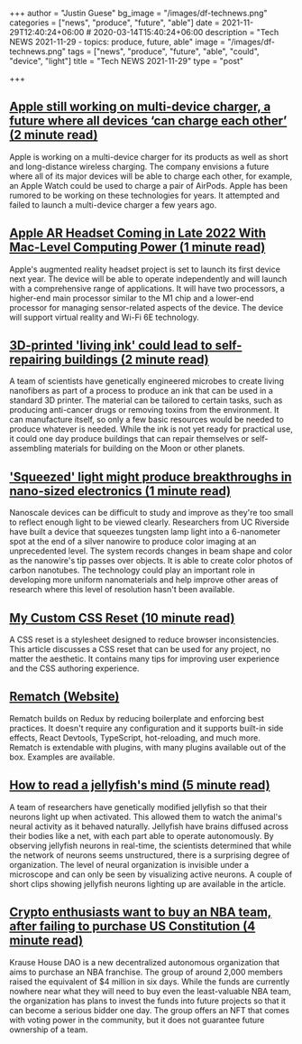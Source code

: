 +++
author = "Justin Guese"
bg_image = "/images/df-technews.png"
categories = ["news", "produce", "future", "able"]
date = 2021-11-29T12:40:24+06:00 # 2020-03-14T15:40:24+06:00
description = "Tech NEWS 2021-11-29 - topics: produce, future, able"
image = "/images/df-technews.png"
tags = ["news", "produce", "future", "able", "could", "device", "light"]
title = "Tech NEWS 2021-11-29"
type = "post"

+++

## [Apple still working on multi-device charger, a future where all devices ‘can charge each other’ (2 minute read)](https://9to5mac.com/2021/11/28/apple-multi-device-wireless-charger/)

Apple is working on a multi-device charger for its products as well as short and long-distance wireless charging. The company envisions a future where all of its major devices will be able to charge each other, for example, an Apple Watch could be used to charge a pair of AirPods. Apple has been rumored to be working on these technologies for years. It attempted and failed to launch a multi-device charger a few years ago.

## [Apple AR Headset Coming in Late 2022 With Mac-Level Computing Power (1 minute read)](https://www.macrumors.com/2021/11/25/kuo-apple-ar-headset-mac-level-computing/)

Apple's augmented reality headset project is set to launch its first device next year. The device will be able to operate independently and will launch with a comprehensive range of applications. It will have two processors, a higher-end main processor similar to the M1 chip and a lower-end processor for managing sensor-related aspects of the device. The device will support virtual reality and Wi-Fi 6E technology.

## [3D-printed 'living ink' could lead to self-repairing buildings (2 minute read)](https://www.engadget.com/living-ink-3d-printed-191010409.html)

A team of scientists have genetically engineered microbes to create living nanofibers as part of a process to produce an ink that can be used in a standard 3D printer. The material can be tailored to certain tasks, such as producing anti-cancer drugs or removing toxins from the environment. It can manufacture itself, so only a few basic resources would be needed to produce whatever is needed. While the ink is not yet ready for practical use, it could one day produce buildings that can repair themselves or self-assembling materials for building on the Moon or other planets.

## ['Squeezed' light might produce breakthroughs in nano-sized electronics (1 minute read)](https://www.engadget.com/magic-wand-squeezed-light-nanoelectronics-214429677.html?src=rss)

Nanoscale devices can be difficult to study and improve as they're too small to reflect enough light to be viewed clearly. Researchers from UC Riverside have built a device that squeezes tungsten lamp light into a 6-nanometer spot at the end of a silver nanowire to produce color imaging at an unprecedented level. The system records changes in beam shape and color as the nanowire's tip passes over objects. It is able to create color photos of carbon nanotubes. The technology could play an important role in developing more uniform nanomaterials and help improve other areas of research where this level of resolution hasn't been available.

## [My Custom CSS Reset (10 minute read)](https://www.joshwcomeau.com/css/custom-css-reset/)

A CSS reset is a stylesheet designed to reduce browser inconsistencies. This article discusses a CSS reset that can be used for any project, no matter the aesthetic. It contains many tips for improving user experience and the CSS authoring experience.

## [Rematch (Website)](https://bit.ly/2ZAEhaQ/1/0100017d6b629d5f-f2f0c524-8bfe-41a8-a561-55e0e22fd3d7-000000/0PH7v2W7GWG6_H2HbddhNtydYNHikzAkdhcgBXNsNo8=225)

Rematch builds on Redux by reducing boilerplate and enforcing best practices. It doesn't require any configuration and it supports built-in side effects, React Devtools, TypeScript, hot-reloading, and much more. Rematch is extendable with plugins, with many plugins available out of the box. Examples are available.

## [How to read a jellyfish's mind (5 minute read)](https://phys.org/news/2021-11-jellyfish-mind.html)

A team of researchers have genetically modified jellyfish so that their neurons light up when activated. This allowed them to watch the animal's neural activity as it behaved naturally. Jellyfish have brains diffused across their bodies like a net, with each part able to operate autonomously. By observing jellyfish neurons in real-time, the scientists determined that while the network of neurons seems unstructured, there is a surprising degree of organization. The level of neural organization is invisible under a microscope and can only be seen by visualizing active neurons. A couple of short clips showing jellyfish neurons lighting up are available in the article.

## [Crypto enthusiasts want to buy an NBA team, after failing to purchase US Constitution (4 minute read)](https://www.npr.org/2021/11/26/1059413217/crypto-enthusiasts-want-to-buy-an-nba-team-after-failing-to-purchase-us-constitu)

Krause House DAO is a new decentralized autonomous organization that aims to purchase an NBA franchise. The group of around 2,000 members raised the equivalent of $4 million in six days. While the funds are currently nowhere near what they will need to buy even the least-valuable NBA team, the organization has plans to invest the funds into future projects so that it can become a serious bidder one day. The group offers an NFT that comes with voting power in the community, but it does not guarantee future ownership of a team.

